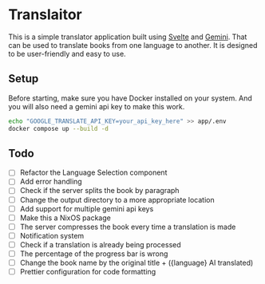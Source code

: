 # Translaitor

This is a simple translator application built using [Svelte](https://svelte.dev/) and [Gemini](https://gemini.google.com/). That can be used to translate books from one language to another. It is designed to be user-friendly and easy to use.

## Setup

Before starting, make sure you have Docker installed on your system. And you will also need a gemini api key to make this work.

```bash
echo "GOOGLE_TRANSLATE_API_KEY=your_api_key_here" >> app/.env
docker compose up --build -d
```

## Todo

- [ ] Refactor the Language Selection component
- [ ] Add error handling
- [ ] Check if the server splits the book by paragraph
- [ ] Change the output directory to a more appropriate location
- [ ] Add support for multiple gemini api keys
- [ ] Make this a NixOS package
- [ ] The server compresses the book every time a translation is made
- [ ] Notification system
- [ ] Check if a translation is already being processed
- [ ] The percentage of the progress bar is wrong
- [ ] Change the book name by the original title + ({language} AI translated)
- [ ] Prettier configuration for code formatting
